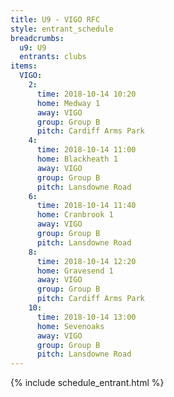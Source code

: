 ```yaml
---
title: U9 - VIGO RFC
style: entrant_schedule
breadcrumbs:
  u9: U9
  entrants: clubs
items:
  VIGO:
    2:
      time: 2018-10-14 10:20
      home: Medway 1
      away: VIGO
      group: Group B
      pitch: Cardiff Arms Park
    4:
      time: 2018-10-14 11:00
      home: Blackheath 1
      away: VIGO
      group: Group B
      pitch: Lansdowne Road
    6:
      time: 2018-10-14 11:40
      home: Cranbrook 1
      away: VIGO
      group: Group B
      pitch: Lansdowne Road
    8:
      time: 2018-10-14 12:20
      home: Gravesend 1
      away: VIGO
      group: Group B
      pitch: Cardiff Arms Park
    10:
      time: 2018-10-14 13:00
      home: Sevenoaks
      away: VIGO
      group: Group B
      pitch: Lansdowne Road
---
```


{% include schedule_entrant.html %}
